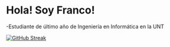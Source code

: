 # Hola! Soy Franco!

-Estudiante de último año de Ingeniería en Informática en la UNT


[![GitHub Streak](https://github-readme-streak-stats.herokuapp.com?user=Unagui19&theme=dark&hide_border=true&locale=es)](https://git.io/streak-stats)
